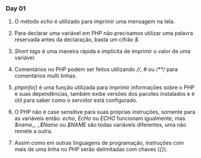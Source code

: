 ### Day 01

1. O método _echo_ é utilizado para imprimir uma mensagem na tela.

2. Para declarar uma variável em PHP não precisamos utilizar uma palavra reservada antes da declaração, basta um cifrão _$_.

3. _Short tags_ é uma maneira rápida e implicita de imprimir o valor de uma variável.

4. Comentários no PHP podem ser feitos utilizando _//_, _#_ ou _/**/_ para comentários multi linhas.

5. _phpinfo()_ é uma função utilizada para imprimir informações sobre o PHP e suas dependências, também exibe versões dos pacotes instalados e é útil para saber como o servidor está configurado.

6. O PHP não é case sensitive para suas próprias instruções, somente para as variáveis então: _echo_, _EcHo_ ou _ECHO_ funcionam igualmente, mas _$name_, _$Name_ ou _$NAME_ são todas variáveis diferentes, uma não remete a outra.

7. Assim como em outras linguagens de programação, instruções com mais de uma linha no PHP serão delimitadas com chaves (_{}_).